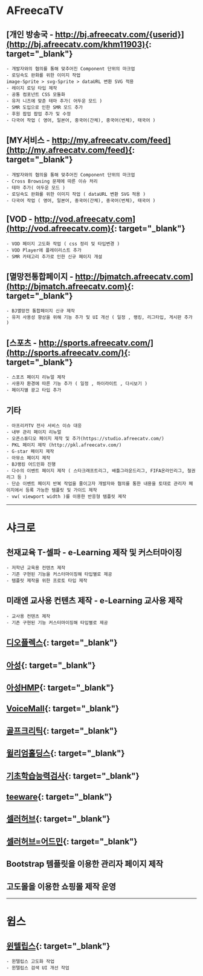# AFreecaTV

## [개인 방송국 - http://bj.afreecatv.com/{userid}](http://bj.afreecatv.com/khm11903){: target="_blank"}
```
- 개발자와의 협의를 통해 맞추어진 Component 단위의 마크업
- 로딩속도 완화를 위한 이미지 작업
image-Sprite > svg-Sprite > dataURL 변환 SVG 적용
- 레이지 로딩 타입 제작
- 공통 컴포넌트 CSS 모듈화
- 유저 니즈에 맞춘 테마 추가( 어두운 모드 )
- SMR 도입으로 인한 SMR 모드 추가
- 후원 팝업 팝업 추가 및 수정
- 다국어 작업 ( 영어, 일본어, 중국어(간체), 중국어(번체), 태국어 )
```
## [MY서비스 - http://my.afreecatv.com/feed](http://my.afreecatv.com/feed){: target="_blank"}
```
- 개발자와의 협의을 통해 맞추어진 Component 단위의 마크업
- Cross Browsing 문제에 따른 이슈 처리
- 테마 추가( 어두운 모드 )
- 로딩속도 완화를 위한 이미지 작업 ( dataURL 변환 SVG 적용 )
- 다국어 작업 ( 영어, 일본어, 중국어(간체), 중국어(번체), 태국어 )
```

## [VOD - http://vod.afreecatv.com](http://vod.afreecatv.com){: target="_blank"}
```
- VOD 페이지 고도화 작업 ( css 정리 및 타입변경 )
- VOD Player에 플레이리스트 추가
- SMR 카테고리 추가로 인한 신규 페이지 개설
```
## [멸망전통합페이지 - http://bjmatch.afreecatv.com](http://bjmatch.afreecatv.com){: target="_blank"}
```
- BJ멸망전 통합페이지 신규 제작
- 유저 사용성 향상을 위해 기능 추가 및 UI 개선 ( 일정 , 랭킹, 리그타입, 게시판 추가 )
```

## [스포츠 - http://sports.afreecatv.com/](http://sports.afreecatv.com/){: target="_blank"}
```
- 스포츠 페이지 리뉴얼 제작
- 사용자 환경에 따른 기능 추가 ( 일정 , 하이라이트 , 다시보기 )
- 페이지별 광고 타입 추가
```

## 기타
```
- 아프리카TV 전사 서비스 이슈 대응
- 내부 관리 페이지 리뉴얼
- 오픈스튜디오 페이지 제작 및 추가(https://studio.afreecatv.com/)
- PKL 페이지 제작 (http://pkl.afreecatv.com/)
- G-star 페이지 제작
- 아뮤소 페이지 제작
- BJ랭킹 어드민화 진행
- 다수의 이벤트 페이지 제작 ( 스타크래프트리그, 배틀그라운드리그, FIFA온라인리그, 철권리그 등 )
- 단순 이벤트 페이지 반복 작업을 줄이고자 개발자와 협의를 통한 내용을 토대로 관리자 페이지에서 등록 가능한 템플릿 및 가이드 제작
- vw( viewport width )를 이용한 반응형 템플릿 제작
```

---

# 샤크로

## 천재교육 T-셀파 - e-Learning 제작 및 커스터마이징
```
- 저학년 교육용 컨텐츠 제작
- 기존 구현된 기능을 커스터마이징해 타입별로 제공
- 템플릿 제작을 위한 프로토 타입 제작
```
## 미래엔 교사용 컨텐츠 제작 - e-Learning 교사용 제작
```
- 교사용 컨텐츠 제작
- 기존 구현된 기능 커스터마이징해 타입별로 제공
```
## [디오플렉스](http://doplex.co.kr/){: target="_blank"}
## [아성](http://www.asunggroup.com/){: target="_blank"}
## [아성HMP](http://www.asunghmp.com/){: target="_blank"}
## [VoiceMall](http://www.asunghmp.com/){: target="_blank"}
## [골프크리틱](https://pangnima.github.io/golfcritic){: target="_blank"}
## [윌리엄홀딩스](http://www.williamholdings.co.kr){: target="_blank"}
## [기초학습능력검사](http://www.nise-test.com/){: target="_blank"}
## [teeware](https://teeware.kr/){: target="_blank"}
## [셀러허브](https://pangnima.github.io/selle/){: target="_blank"}
## [셀러허브=어드민](https://pangnima.github.io/selle/admin){: target="_blank"}

## Bootstrap 템플릿을 이용한 관리자 페이지 제작
## 고도몰을 이용한 쇼핑몰 제작 운영

---

# 윕스
## [윈텔립스](https://www.wintelips.com/){: target="_blank"}
```
- 윈텔립스 고도화 작업
- 윈텔립스 검색 UI 개선 작업
```
